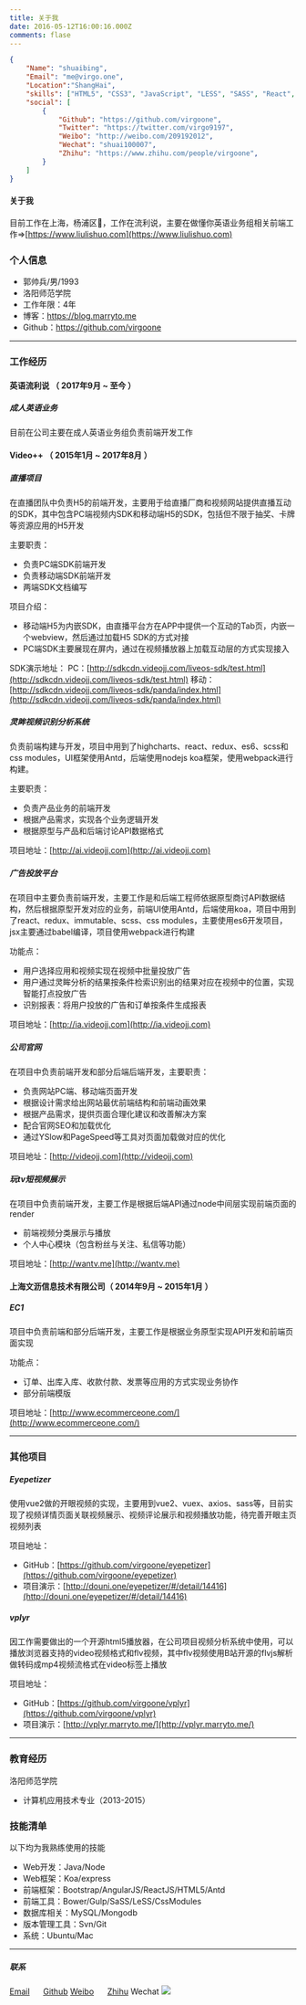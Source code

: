 ```yaml
---
title: 关于我
date: 2016-05-12T16:00:16.000Z
comments: flase
---
```


```json
{
    "Name": "shuaibing",
    "Email": "me@virgo.one",
    "Location":"ShangHai",
    "skills": ["HTML5", "CSS3", "JavaScript", "LESS", "SASS", "React", "Redux", "Preact"],
    "social": [
        {
            "Github": "https://github.com/virgoone",
            "Twitter": "https://twitter.com/virgo9197",
            "Weibo": "http://weibo.com/209192012",
            "Wechat": "shuai100007",
            "Zhihu": "https://www.zhihu.com/people/virgoone",
        }
    ]
}
```
#### 关于我
目前工作在上海，杨浦区，工作在流利说，主要在做懂你英语业务组相关前端工作=>[https://www.liulishuo.com](https://www.liulishuo.com)


### 个人信息

- 郭帅兵/男/1993
- 洛阳师范学院
- 工作年限：4年
- 博客：https://blog.marryto.me
- Github：https://github.com/virgoone
---


### 工作经历

#### 英语流利说 （ 2017年9月 ~ 至今 ）

##### 成人英语业务

目前在公司主要在成人英语业务组负责前端开发工作

#### Video++ （ 2015年1月 ~ 2017年8月 ）

##### 直播项目

在直播团队中负责H5的前端开发，主要用于给直播厂商和视频网站提供直播互动的SDK，其中包含PC端视频内SDK和移动端H5的SDK，包括但不限于抽奖、卡牌等资源应用的H5开发

主要职责：
* 负责PC端SDK前端开发
* 负责移动端SDK前端开发
* 两端SDK文档编写

项目介绍：
* 移动端H5为内嵌SDK，由直播平台方在APP中提供一个互动的Tab页，内嵌一个webview，然后通过加载H5 SDK的方式对接
* PC端SDK主要展现在屏内，通过在视频播放器上加载互动层的方式实现接入

SDK演示地址：
PC：[http://sdkcdn.videojj.com/liveos-sdk/test.html](http://sdkcdn.videojj.com/liveos-sdk/test.html)
移动：[http://sdkcdn.videojj.com/liveos-sdk/panda/index.html](http://sdkcdn.videojj.com/liveos-sdk/panda/index.html)


##### 灵眸视频识别分析系统

负责前端构建与开发，项目中用到了highcharts、react、redux、es6、scss和css modules，UI框架使用Antd，后端使用nodejs koa框架，使用webpack进行构建。

主要职责：
* 负责产品业务的前端开发
* 根据产品需求，实现各个业务逻辑开发
* 根据原型与产品和后端讨论API数据格式


项目地址：[http://ai.videojj.com](http://ai.videojj.com)


##### 广告投放平台

在项目中主要负责前端开发，主要工作是和后端工程师依据原型商讨API数据结构，然后根据原型开发对应的业务，前端UI使用Antd，后端使用koa，项目中用到了react、redux、immutable、scss、css modules，主要使用es6开发项目，jsx主要通过babel编译，项目使用webpack进行构建

功能点：
* 用户选择应用和视频实现在视频中批量投放广告
* 用户通过灵眸分析的结果按条件检索识别出的结果对应在视频中的位置，实现智能打点投放广告
* 识别报表：将用户投放的广告和订单按条件生成报表


项目地址：[http://ia.videojj.com](http://ia.videojj.com)


##### 公司官网

在项目中负责前端开发和部分后端后端开发，主要职责：

* 负责网站PC端、移动端页面开发
* 根据设计需求给出网站最优前端结构和前端动画效果
* 根据产品需求，提供页面合理化建议和改善解决方案
* 配合官网SEO和加载优化
* 通过YSlow和PageSpeed等工具对页面加载做对应的优化


项目地址：[http://videojj.com](http://videojj.com)


##### 玩tv短视频展示

在项目中负责前端开发，主要工作是根据后端API通过node中间层实现前端页面的render

* 前端视频分类展示与播放
* 个人中心模块（包含粉丝与关注、私信等功能）


项目地址：[http://wantv.me](http://wantv.me)


#### 上海文沥信息技术有限公司（ 2014年9月 ~ 2015年1月 ）

##### EC1

项目中负责前端和部分后端开发，主要工作是根据业务原型实现API开发和前端页面实现

功能点：
* 订单、出库入库、收款付款、发票等应用的方式实现业务协作
* 部分前端模版


项目地址：[http://www.ecommerceone.com/](http://www.ecommerceone.com/)


---

### 其他项目

##### Eyepetizer

使用vue2做的开眼视频的实现，主要用到vue2、vuex、axios、sass等，目前实现了视频详情页面关联视频展示、视频评论展示和视频播放功能，待完善开眼主页视频列表

项目地址：
- GitHub：[https://github.com/virgoone/eyepetizer](https://github.com/virgoone/eyepetizer)
- 项目演示：[http://douni.one/eyepetizer/#/detail/14416](http://douni.one/eyepetizer/#/detail/14416)


##### vplyr

因工作需要做出的一个开源html5播放器，在公司项目视频分析系统中使用，可以播放浏览器支持的video视频格式和flv视频，其中flv视频使用B站开源的flvjs解析做转码成mp4视频流格式在video标签上播放

项目地址：
- GitHub：[https://github.com/virgoone/vplyr](https://github.com/virgoone/vplyr)
- 项目演示：[http://vplyr.marryto.me/](http://vplyr.marryto.me/)


---
### 教育经历

洛阳师范学院
 - 计算机应用技术专业（2013-2015）

### 技能清单

以下均为我熟练使用的技能

- Web开发：Java/Node
- Web框架：Koa/express
- 前端框架：Bootstrap/AngularJS/ReactJS/HTML5/Antd
- 前端工具：Bower/Gulp/SaSS/LeSS/CssModules
- 数据库相关：MySQL/Mongodb
- 版本管理工具：Svn/Git
- 系统：Ubuntu/Mac

---

##### 联系
[Email](mailto:me@virgo.one)&nbsp;&nbsp;&nbsp;&nbsp;&nbsp;&nbsp;[Github](//github.com/virgoone)
[Weibo](//weibo.com/209192012)&nbsp;&nbsp;&nbsp;&nbsp;&nbsp;  [Zhihu](//www.zhihu.com/people/virgoone)
Wechat
<img src="https://ooo.0o0.ooo/2017/04/14/58f090ee6c832.png" style="display:inline"/>
